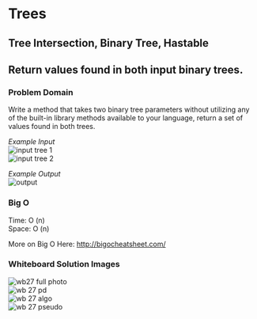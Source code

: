 # Trees

## Tree Intersection, Binary Tree, Hastable

## Return values found in both input binary trees. </br>

### Problem Domain
Write a method that takes two binary tree parameters without utilizing any of the built-in library methods available to your language, return a set of values found in both trees. </br>

_Example Input_ </br>
 ![input tree 1](https://user-images.githubusercontent.com/39015829/48531900-09d9d300-e853-11e8-86bd-d3ccc456673b.jpg)</br>
 ![input tree 2](https://user-images.githubusercontent.com/39015829/48531903-0c3c2d00-e853-11e8-8060-a9df6e505c13.jpg)</br>

_Example Output_ </br>
![output](https://user-images.githubusercontent.com/39015829/48531908-0e9e8700-e853-11e8-81e8-e0b5a655c316.jpg)</br>

### Big O
Time: O (n) </br>
Space: O (n) </br>

More on Big O Here:
http://bigocheatsheet.com/ </br>

### Whiteboard Solution Images </br>
![wb27 full photo](https://user-images.githubusercontent.com/39015829/48532126-f418dd80-e853-11e8-9061-711460486ed5.jpg)</br>
![wb 27 pd](https://user-images.githubusercontent.com/39015829/48532124-f418dd80-e853-11e8-9a83-75001c01abc4.jpg)</br>
![wb 27 algo](https://user-images.githubusercontent.com/39015829/48532127-f418dd80-e853-11e8-987f-aad2923a65d2.jpg)</br>
![wb 27 pseudo](https://user-images.githubusercontent.com/39015829/48532125-f418dd80-e853-11e8-842a-51e7ddae60d2.jpg)</br>
